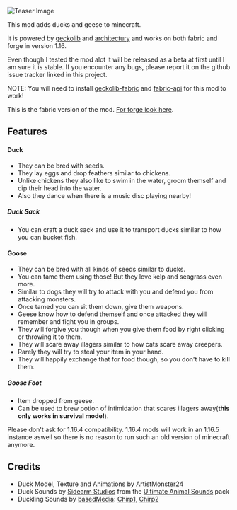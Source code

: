 ![Teaser Image](https://i.imgur.com/VeKFezN.jpg "Untiteld Duck Mod")

This mod adds ducks and geese to minecraft.

It is powered by [geckolib] and [architectury] and works on both fabric and forge in version 1.16.

Even though I tested the mod alot it will be released as a beta at first until I am sure it is stable.
If you encounter any bugs, please report it on the github issue tracker linked in this project.

NOTE: You will need to install [geckolib-fabric] and [fabric-api] for this mod to work!

This is the fabric version of the mod. [For forge look here][udm-forge].

## Features

#### Duck
- They can be bred with seeds.
- They lay eggs and drop feathers similar to chickens.
- Unlike chickens they also like to swim in the water, groom themself and dip their head into the water.
- Also they dance when there is a music disc playing nearby!

##### Duck Sack
- You can craft a duck sack and use it to transport ducks similar to how you can bucket fish.

#### Goose
- They can be bred with all kinds of seeds similar to ducks.
- You can tame them using those! But they love kelp and seagrass even more.
- Similar to dogs they will try to attack with you and defend you from attacking monsters.
- Once tamed you can sit them down, give them weapons.
- Geese know how to defend themself and once attacked they will remember and fight you in groups.
- They will forgive you though when you give them food by right clicking or throwing it to them.
- They will scare away illagers similar to how cats scare away creepers.
- Rarely they will try to steal your item in your hand.
- They will happily exchange that for food though, so you don't have to kill them.

#####  Goose Foot
- Item dropped from geese.
- Can be used to brew potion of intimidation that scares illagers away(**this only works in survival mode!**).


Please don't ask for 1.16.4 compatibility. 1.16.4 mods will work in an 1.16.5 instance aswell so there is no reason
to run such an old version of minecraft anymore.


Credits
-------

- Duck Model, Texture and Animations by ArtistMonster24
- Duck Sounds by [Sidearm Studios] from the [Ultimate Animal Sounds] pack
- Duckling Sounds by [basedMedia]: [Chirp1], [Chirp2]

[basedMedia]: https://freesound.org/people/basedMedia/
[geckolib]: https://geckolib.com
[architectury]: https://github.com/architectury/architectury-plugin
[Sidearm Studios]: https://sidearmstudios.com
[Ultimate Animal Sounds]: https://assetstore.unity.com/packages/audio/sound-fx/animals/ultimate-animal-sounds-173490
[Chirp1]: https://freesound.org/people/basedMedia/sounds/548099/
[Chirp2]: https://freesound.org/people/basedMedia/sounds/548096/
[geckolib-fabric]: https://www.curseforge.com/minecraft/mc-mods/geckolib-fabric
[geckolib-forge]: https://www.curseforge.com/minecraft/mc-mods/geckolib
[fabric-api]: https://www.curseforge.com/minecraft/mc-mods/fabric-api
[udm-forge]: https://www.curseforge.com/minecraft/mc-mods/untitled-duck-mod-forge
[udm-fabric]: https://www.curseforge.com/minecraft/mc-mods/untitled-duck-mod-fabric